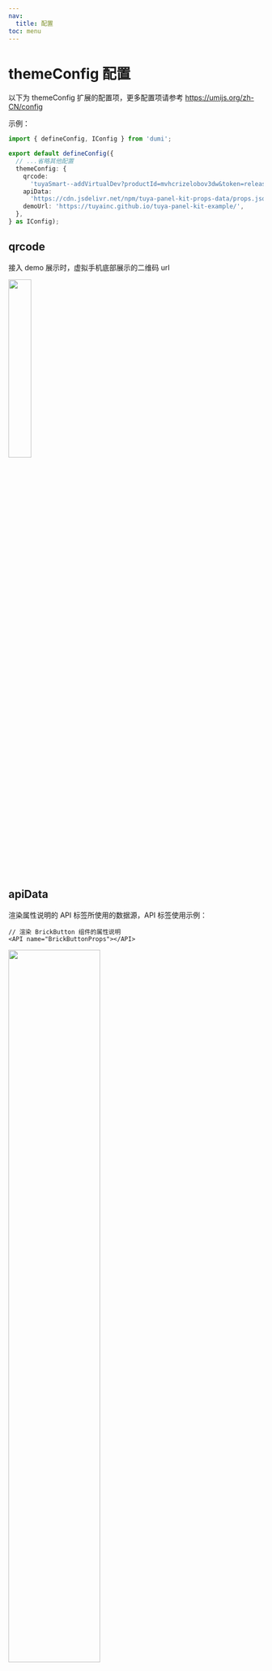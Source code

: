 ```yaml
---
nav:
  title: 配置
toc: menu
---
```


# themeConfig 配置

以下为 themeConfig 扩展的配置项，更多配置项请参考 https://umijs.org/zh-CN/config

示例：

```ts
import { defineConfig, IConfig } from 'dumi';

export default defineConfig({
  // ...省略其他配置
  themeConfig: {
    qrcode:
      'tuyaSmart--addVirtualDev?productId=mvhcrizelobov3dw&token=release_common_component',
    apiData:
      'https://cdn.jsdelivr.net/npm/tuya-panel-kit-props-data/props.json',
    demoUrl: 'https://tuyainc.github.io/tuya-panel-kit-example/',
  },
} as IConfig);
```

## qrcode

接入 demo 展示时，虚拟手机底部展示的二维码 url

<img width="30%" src="https://images.tuyacn.com/rms-static/3dde7690-def7-11eb-bb1c-dd1a7461f245-1625643904121.webp?tyName=20210707device-qrcode.webp" />

## apiData

渲染属性说明的 API 标签所使用的数据源，API 标签使用示例：

```tsx
// 渲染 BrickButton 组件的属性说明
<API name="BrickButtonProps"></API>
```

<img width="60%" src="https://images.tuyacn.com/rms-static/de4fc430-def7-11eb-bb1c-dd1a7461f245-1625644173299.webp?tyName=20210707api-table.webp">

## demoUrl

demo 的部署地址

### demoInfoUrl

demo右下角链接，支持demo参数，格式如下：

```ts
import { defineConfig, IConfig } from 'dumi';

export default defineConfig({
  // ...省略其他配置
  themeConfig: {
    // {demo}会被替换成当前demo path
    demoInfoUrl: 'https://github.com/tuya/tuya-panel-kit/tree/master/example/src/pages{demo}/index.tsx'
  },
} as IConfig);
```

## repository

部署在github上时可以设置显示底部“在 GitHub 上编辑此页”，示例：

```ts
import { defineConfig, IConfig } from 'dumi';

export default defineConfig({
  // ...省略其他配置
  themeConfig: {
   repository: {
      url: 'https://github.com/youngjuning/dumi-theme-tuya',// github仓库地址
      branch: 'master',// 分支
      platform: 'github', // github | gitlab
      // dir: '/site' // 目录，在github仓库中的子文件夹
    },
  },
} as IConfig);
```
